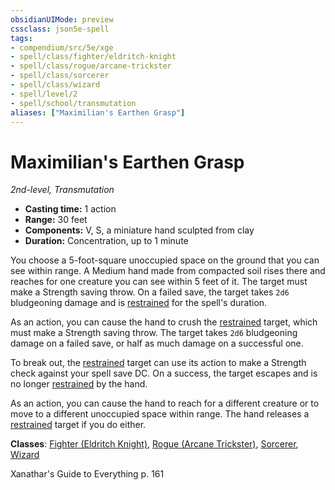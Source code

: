 ```yaml
---
obsidianUIMode: preview
cssclass: json5e-spell
tags:
- compendium/src/5e/xge
- spell/class/fighter/eldritch-knight
- spell/class/rogue/arcane-trickster
- spell/class/sorcerer
- spell/class/wizard
- spell/level/2
- spell/school/transmutation
aliases: ["Maximilian's Earthen Grasp"]
---
```

# Maximilian's Earthen Grasp
*2nd-level, Transmutation*  

- **Casting time:** 1 action
- **Range:** 30 feet
- **Components:** V, S, a miniature hand sculpted from clay
- **Duration:** Concentration, up to 1 minute

You choose a 5-foot-square unoccupied space on the ground that you can see within range. A Medium hand made from compacted soil rises there and reaches for one creature you can see within 5 feet of it. The target must make a Strength saving throw. On a failed save, the target takes `2d6` bludgeoning damage and is [restrained](../../Rules%20&%20Options/5e%20Rules/conditions.md##restrained) for the spell's duration.

As an action, you can cause the hand to crush the [restrained](../../Rules%20&%20Options/5e%20Rules/conditions.md.md##restrained) target, which must make a Strength saving throw. The target takes `2d6` bludgeoning damage on a failed save, or half as much damage on a successful one.

To break out, the [restrained](../../Rules%20&%20Options/5e%20Rules/conditions.md.md.md.md##restrained) target can use its action to make a Strength check against your spell save DC. On a success, the target escapes and is no longer [restrained](../../Rules%20&%20Options/5e%20Rules/conditions.md.md.md##restrained) by the hand.

As an action, you can cause the hand to reach for a different creature or to move to a different unoccupied space within range. The hand releases a [restrained](../../Rules%20&%20Options/5e%20Rules/conditions.md##restrained) target if you do either.

**Classes**: [Fighter (Eldritch Knight)](../classes/fighter-eldritch-knight.md#), [Rogue (Arcane Trickster)](../classes/rogue-arcane-trickster.md#), [Sorcerer](../classes/sorcerer.md#), [Wizard](../classes/wizard.md#)

Xanathar's Guide to Everything p. 161